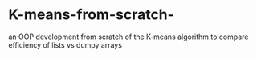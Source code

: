 # K-means-from-scratch-
an OOP development from scratch of the K-means algorithm to compare efficiency of lists vs dumpy arrays
